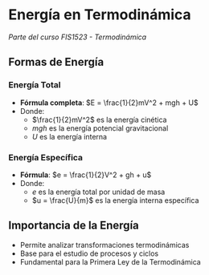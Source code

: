 # Energía en Termodinámica

_Parte del curso FIS1523 - Termodinámica_

## Formas de Energía

### Energía Total

- **Fórmula completa**: $E = \frac{1}{2}mV^2 + mgh + U$
- Donde:
  - $\frac{1}{2}mV^2$ es la energía cinética
  - $mgh$ es la energía potencial gravitacional
  - $U$ es la energía interna

### Energía Específica

- **Fórmula**: $e = \frac{1}{2}V^2 + gh + u$
- Donde:
  - $e$ es la energía total por unidad de masa
  - $u = \frac{U}{m}$ es la energía interna específica

## Importancia de la Energía

- Permite analizar transformaciones termodinámicas
- Base para el estudio de procesos y ciclos
- Fundamental para la Primera Ley de la Termodinámica
